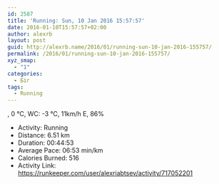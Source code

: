 ```yaml
---
id: 2587
title: 'Running: Sun, 10 Jan 2016 15:57:57'
date: 2016-01-10T15:57:57+02:00
author: alexrb
layout: post
guid: http://alexrb.name/2016/01/running-sun-10-jan-2016-155757/
permalink: /2016/01/running-sun-10-jan-2016-155757/
xyz_smap:
  - "1"
categories:
  - Біг
tags:
  - Running
---
```

, 0 &deg;C, WC: -3 &deg;C, 11km/h E, 86%

<ul class="rk-list">
  <li class="rk-activity">
    Activity: Running
  </li>
  <li class="rk-distance">
    Distance: 6.51 km
  </li>
  <li class="rk-duration">
    Duration: 00:44:53
  </li>
  <li class="rk-avg-pace">
    Average Pace: 06:53 min/km
  </li>
  <li class="rk-calories">
    Calories Burned: 516
  </li>
  <li class="rk-activity-link">
    Activity Link: <a href="https://runkeeper.com/user/alexriabtsev/activity/717052201">https://runkeeper.com/user/alexriabtsev/activity/717052201</a>
  </li>
</ul>